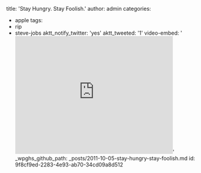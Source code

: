 title: 'Stay Hungry. Stay Foolish.'
author: admin
categories:
  - apple
tags:
  - rip
  - steve-jobs
aktt_notify_twitter: 'yes'
aktt_tweeted: '1'
video-embed: '<iframe width="420" height="315" src="http://www.youtube.com/embed/UF8uR6Z6KLc?rel=0" frameborder="0" allowfullscreen></iframe>'
_wpghs_github_path: _posts/2011-10-05-stay-hungry-stay-foolish.md
id: 9f8cf9ed-2283-4e93-ab70-34cd09a8d512
